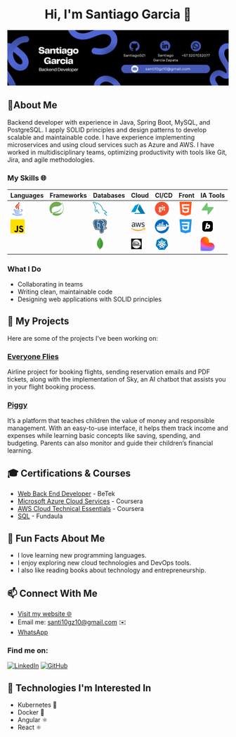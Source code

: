 <h1 align="center">Hi, I'm Santiago Garcia 👋</h1>


![Banner](images/santiagoBanner1.png)

## 📝About Me

Backend developer with experience in Java, Spring Boot, MySQL, and PostgreSQL. I apply SOLID
principles and design patterns to develop scalable and maintainable code. I have experience
implementing microservices and using cloud services such as Azure and AWS. I have worked in
multidisciplinary teams, optimizing productivity with tools like Git, Jira, and agile methodologies.


### My Skills 🌐

| **Languages**              | **Frameworks**           | **Databases**              | **Cloud**                 | **CI/CD**                 | **Front**                 | **IA Tools**                 |
|----------------------------|---------------------------|----------------------------|---------------------------|---------------------------|---------------------------|---------------------------|
| ![java](images/Languages/java32.png) | ![Spring](images/framework/spring-icon-32.png) | ![mysql](images/Database/mysql.png) | ![Azure](images/Cloud/AzureIcon.jpeg) | ![git](images/Tools/git.png) | ![html](images/Other/html.png) | ![Supabase](images/IATools/supabase-32.png)|
| ![JS](images/Languages/js.png) |                           | ![postgreSQL](images/Database/postgre.png) | ![Aws](images/Cloud/Aws.jpeg) | ![Docker](images/Tools/docker.png) | ![css](images/Other/css-3.png) | ![bolt.new](images/IATools/bolt-new-icon-32.png)|
|                            |                           | ![mongodb](images/Database/mongodbIcon.png) | ![Railway](images/Cloud/railway1.png) | ![Kubernetes](images/Tools/icons8-kubernetes-32.png)|                           | ![Lovable](images/IATools/lovable-logo-icon32.png)|

### What I Do

- Collaborating in teams
- Writing clean, maintainable code
- Designing web applications with SOLID principles

## 🚀 My Projects
Here are some of the projects I've been working on:

### [Everyone Flies](https://github.com/SantiagoGZ1/Aerolinea_EveryOneFlies?tab=readme-ov-file)
Airline project for booking flights, sending reservation
emails and PDF tickets, along with the implementation of Sky, an AI chatbot that assists you in your flight booking process.

### [Piggy](https://github.com/LinaNaranjo/Piggy/tree/developer)
It’s a platform that teaches children the value of money and responsible management. With an easy-to-use interface, it helps them track income and expenses while learning basic concepts like saving, spending, and budgeting. Parents can also monitor and guide their children’s financial learning.

## 🎓 Certifications & Courses
- [Web Back End Developer](https://drive.google.com/file/d/1WCmTrY0qr0MK3r05Ebl4hF5uzari-TcV/view?usp=drive_link) - BeTek
- [Microsoft Azure Cloud Services](https://drive.google.com/file/d/1RlzHuEaVFrpY_kgM0Na2GyqHEVPhw6G7/view?usp=drive_link) - Coursera
- [AWS Cloud Technical Essentials](https://drive.google.com/file/d/1ecLZKuI7BkCaubKTg3cRSm_sG3v9qeUI/view?usp=drive_link) - Coursera
- [SQL](https://drive.google.com/file/d/1Fve27caVg3K-XKWPsTp-65cq6jOjc_wJ/view?usp=drive_link) - Fundaula


## 🌟 Fun Facts About Me

- I love learning new programming languages.
- I enjoy exploring new cloud technologies and DevOps tools.
- I also like reading books about technology and entrepreneurship.


## 📫 Connect With Me
- [Visit my website 🌐](https://orange-river-011e34910.5.azurestaticapps.net/)
- Email me: santi10gz10@gmail.com ✉️
- [WhatsApp](https://wa.me/573207032077)
  
### Find me on:
[![LinkedIn](https://img.shields.io/badge/linkedin-%230077B5.svg?style=for-the-badge&logo=linkedin&logoColor=white)](https://www.linkedin.com/in/santiago-garcia-backendtech/)
[![GitHub](https://img.shields.io/badge/github-%23000000.svg?style=for-the-badge&logo=github&logoColor=white)](https://github.com/santi10gz10)

## 🔮 Technologies I'm Interested In

- Kubernetes 🐳
- Docker 🐋
- Angular ⚛️
- React ⚛️
